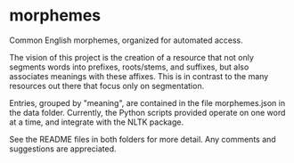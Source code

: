 # morphemes
Common English morphemes, organized for automated access.

The vision of this project is the creation of a resource that not only segments words into prefixes, roots/stems, and suffixes, but also associates meanings with these affixes. This is in contrast to the many resources out there that focus only on segmentation.

Entries, grouped by "meaning", are contained in the file morphemes.json in the data folder. Currently, the Python scripts provided operate on one word at a time, and integrate with the NLTK package.

See the README files in both folders for more detail. Any comments and suggestions are appreciated.
